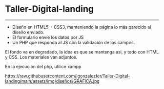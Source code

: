 # Taller-Digital-landing
-----
- Diseño en HTML5 + CSS3, manteniendo la página lo más parecido al diseño enviado.
- El formulario envíe los datos por JS
- Un PHP que responda al JS con la validación de los campos.

El fondo va en degradado, la idea es que se mantenga asi, y todo con HTML y CSS. Los materiales van adjuntos.

En la ejecución del php, utilice xampp

https://raw.githubusercontent.com/jgonzalezfer/Taller-Digital-landing/main/assets/img/diseños/GRÁFICA.jpg
